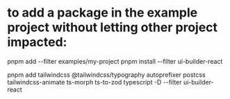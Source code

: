 # to add a package in the example project without letting other project impacted:

pnpm add <package-name> --filter examples/my-project
pnpm install --filter ui-builder-react

pnpm add tailwindcss @tailwindcss/typography autoprefixer postcss tailwindcss-animate ts-morph ts-to-zod typescript -D --filter ui-builder-react
